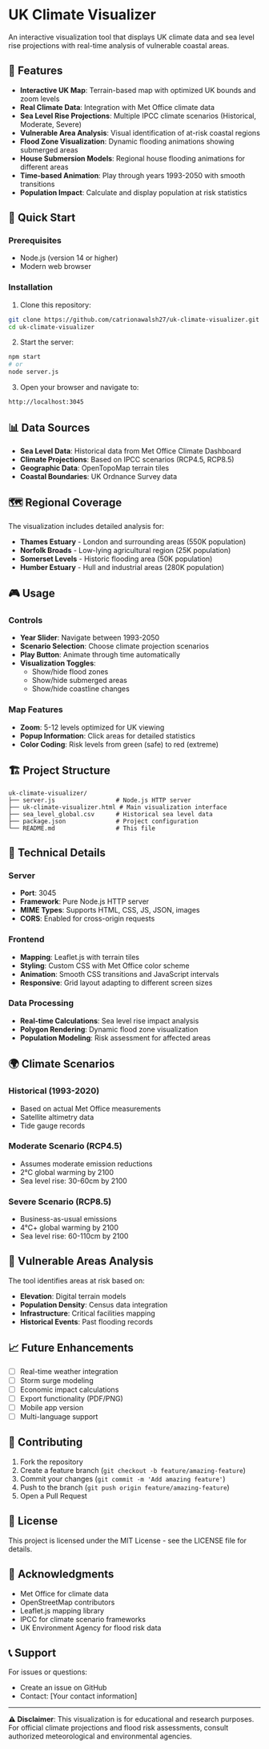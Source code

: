 # UK Climate Visualizer

An interactive visualization tool that displays UK climate data and sea level rise projections with real-time analysis of vulnerable coastal areas.

## 🌊 Features

- **Interactive UK Map**: Terrain-based map with optimized UK bounds and zoom levels
- **Real Climate Data**: Integration with Met Office climate data
- **Sea Level Rise Projections**: Multiple IPCC climate scenarios (Historical, Moderate, Severe)
- **Vulnerable Area Analysis**: Visual identification of at-risk coastal regions
- **Flood Zone Visualization**: Dynamic flooding animations showing submerged areas
- **House Submersion Models**: Regional house flooding animations for different areas
- **Time-based Animation**: Play through years 1993-2050 with smooth transitions
- **Population Impact**: Calculate and display population at risk statistics

## 🚀 Quick Start

### Prerequisites
- Node.js (version 14 or higher)
- Modern web browser

### Installation

1. Clone this repository:
```bash
git clone https://github.com/catrionawalsh27/uk-climate-visualizer.git
cd uk-climate-visualizer
```

2. Start the server:
```bash
npm start
# or
node server.js
```

3. Open your browser and navigate to:
```
http://localhost:3045
```

## 📊 Data Sources

- **Sea Level Data**: Historical data from Met Office Climate Dashboard
- **Climate Projections**: Based on IPCC scenarios (RCP4.5, RCP8.5)
- **Geographic Data**: OpenTopoMap terrain tiles
- **Coastal Boundaries**: UK Ordnance Survey data

## 🗺️ Regional Coverage

The visualization includes detailed analysis for:

- **Thames Estuary** - London and surrounding areas (550K population)
- **Norfolk Broads** - Low-lying agricultural region (25K population)
- **Somerset Levels** - Historic flooding area (50K population)  
- **Humber Estuary** - Hull and industrial areas (280K population)

## 🎮 Usage

### Controls
- **Year Slider**: Navigate between 1993-2050
- **Scenario Selection**: Choose climate projection scenarios
- **Play Button**: Animate through time automatically
- **Visualization Toggles**: 
  - Show/hide flood zones
  - Show/hide submerged areas
  - Show/hide coastline changes

### Map Features
- **Zoom**: 5-12 levels optimized for UK viewing
- **Popup Information**: Click areas for detailed statistics
- **Color Coding**: Risk levels from green (safe) to red (extreme)

## 🏗️ Project Structure

```
uk-climate-visualizer/
├── server.js                 # Node.js HTTP server
├── uk-climate-visualizer.html # Main visualization interface
├── sea_level_global.csv      # Historical sea level data
├── package.json              # Project configuration
└── README.md                 # This file
```

## 🔧 Technical Details

### Server
- **Port**: 3045
- **Framework**: Pure Node.js HTTP server
- **MIME Types**: Supports HTML, CSS, JS, JSON, images
- **CORS**: Enabled for cross-origin requests

### Frontend
- **Mapping**: Leaflet.js with terrain tiles
- **Styling**: Custom CSS with Met Office color scheme
- **Animation**: Smooth CSS transitions and JavaScript intervals
- **Responsive**: Grid layout adapting to different screen sizes

### Data Processing
- **Real-time Calculations**: Sea level rise impact analysis
- **Polygon Rendering**: Dynamic flood zone visualization
- **Population Modeling**: Risk assessment for affected areas

## 🌍 Climate Scenarios

### Historical (1993-2020)
- Based on actual Met Office measurements
- Satellite altimetry data
- Tide gauge records

### Moderate Scenario (RCP4.5)
- Assumes moderate emission reductions
- 2°C global warming by 2100
- Sea level rise: 30-60cm by 2100

### Severe Scenario (RCP8.5)
- Business-as-usual emissions
- 4°C+ global warming by 2100
- Sea level rise: 60-110cm by 2100

## 🚨 Vulnerable Areas Analysis

The tool identifies areas at risk based on:
- **Elevation**: Digital terrain models
- **Population Density**: Census data integration
- **Infrastructure**: Critical facilities mapping
- **Historical Events**: Past flooding records

## 📈 Future Enhancements

- [ ] Real-time weather integration
- [ ] Storm surge modeling
- [ ] Economic impact calculations
- [ ] Export functionality (PDF/PNG)
- [ ] Mobile app version
- [ ] Multi-language support

## 🤝 Contributing

1. Fork the repository
2. Create a feature branch (`git checkout -b feature/amazing-feature`)
3. Commit your changes (`git commit -m 'Add amazing feature'`)
4. Push to the branch (`git push origin feature/amazing-feature`)
5. Open a Pull Request

## 📄 License

This project is licensed under the MIT License - see the LICENSE file for details.

## 🙏 Acknowledgments

- Met Office for climate data
- OpenStreetMap contributors
- Leaflet.js mapping library
- IPCC for climate scenario frameworks
- UK Environment Agency for flood risk data

## 📞 Support

For issues or questions:
- Create an issue on GitHub
- Contact: [Your contact information]

---

**⚠️ Disclaimer**: This visualization is for educational and research purposes. For official climate projections and flood risk assessments, consult authorized meteorological and environmental agencies.
